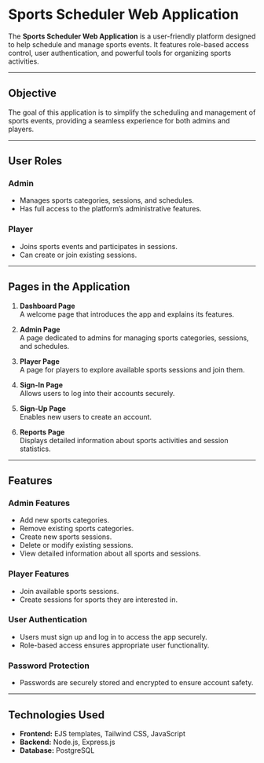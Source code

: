 # Sports Scheduler Web Application

The **Sports Scheduler Web Application** is a user-friendly platform designed to help schedule and manage sports events. It features role-based access control, user authentication, and powerful tools for organizing sports activities.

---

## Objective

The goal of this application is to simplify the scheduling and management of sports events, providing a seamless experience for both admins and players.

---

## User Roles

### Admin

- Manages sports categories, sessions, and schedules.
- Has full access to the platform’s administrative features.

### Player

- Joins sports events and participates in sessions.
- Can create or join existing sessions.

---

## Pages in the Application

1. **Dashboard Page**  
   A welcome page that introduces the app and explains its features.

2. **Admin Page**  
   A page dedicated to admins for managing sports categories, sessions, and schedules.

3. **Player Page**  
   A page for players to explore available sports sessions and join them.

4. **Sign-In Page**  
   Allows users to log into their accounts securely.

5. **Sign-Up Page**  
   Enables new users to create an account.

6. **Reports Page**  
   Displays detailed information about sports activities and session statistics.

---

## Features

### Admin Features

- Add new sports categories.
- Remove existing sports categories.
- Create new sports sessions.
- Delete or modify existing sessions.
- View detailed information about all sports and sessions.

### Player Features

- Join available sports sessions.
- Create sessions for sports they are interested in.

### User Authentication

- Users must sign up and log in to access the app securely.
- Role-based access ensures appropriate user functionality.

### Password Protection

- Passwords are securely stored and encrypted to ensure account safety.

---

## Technologies Used

- **Frontend:** EJS templates, Tailwind CSS, JavaScript
- **Backend:** Node.js, Express.js
- **Database:** PostgreSQL
